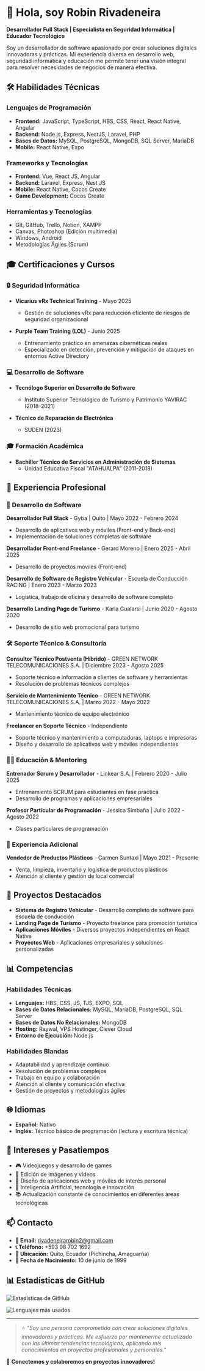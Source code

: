 # 👋 Hola, soy Robin Rivadeneira 

**Desarrollador Full Stack | Especialista en Seguridad Informática | Educador Tecnológico**

Soy un desarrollador de software apasionado por crear soluciones digitales innovadoras y prácticas. Mi experiencia diversa en desarrollo web, seguridad informática y educación me permite tener una visión integral para resolver necesidades de negocios de manera efectiva.

## 🛠️ Habilidades Técnicas

### Lenguajes de Programación
- **Frontend:** JavaScript, TypeScript, HBS, CSS, React, React Native, Angular
- **Backend:** Node.js, Express, NestJS, Laravel, PHP
- **Bases de Datos:** MySQL, PostgreSQL, MongoDB, SQL Server, MariaDB
- **Mobile:** React Native, Expo

### Frameworks y Tecnologías
- **Frontend:** Vue, React JS, Angular
- **Backend:** Laravel, Express, Nest JS
- **Mobile:** React Native, Cocos Create
- **Game Development:** Cocos Create

### Herramientas y Tecnologías
- Git, GitHub, Trello, Notion, XAMPP
- Canvas, Photoshop (Edición multimedia)
- Windows, Android
- Metodologías Ágiles (Scrum)

## 🎓 Certificaciones y Cursos

### 🔒 Seguridad Informática
- **Vicarius vRx Technical Training** - Mayo 2025
  - Gestión de soluciones vRx para reducción eficiente de riesgos de seguridad organizacional

- **Purple Team Training (LOL)** - Junio 2025
  - Entrenamiento práctico en amenazas cibernéticas reales
  - Especializado en detección, prevención y mitigación de ataques en entornos Active Directory

### 💻 Desarrollo de Software
- **Tecnólogo Superior en Desarrollo de Software**
  - Instituto Superior Tecnológico de Turismo y Patrimonio YAVIRAC (2018-2021)

- **Técnico de Reparación de Electrónica**
  - SUDEN (2023)

### 🎓 Formación Académica
- **Bachiller Técnico de Servicios en Administración de Sistemas**
  - Unidad Educativa Fiscal "ATAHUALPA" (2011-2018)

## 💼 Experiencia Profesional

### 🚀 Desarrollo de Software
**Desarrollador Full Stack** - Gyba | Quito | Mayo 2022 - Febrero 2024
- Desarrollo de aplicativos web y móviles (Front-end y Back-end)
- Implementación de soluciones completas de software

**Desarrollador Front-end Freelance** - Gerard Moreno | Enero 2025 - Abril 2025
- Desarrollo de proyectos móviles (Front-end)

**Desarrollo de Software de Registro Vehicular** - Escuela de Conducción RACING | Enero 2023 - Marzo 2023
- Logística, trabajo de oficina y desarrollo de software completo

**Desarrollo Landing Page de Turismo** - Karla Gualarsi | Junio 2020 - Agosto 2020
- Desarrollo de sitio web promocional para turismo

### 🛠️ Soporte Técnico & Consultoría
**Consultor Técnico Postventa (Híbrido)** - GREEN NETWORK TELECOMUNICACIONES S.A. | Diciembre 2023 - Agosto 2025
- Soporte técnico e información a clientes de software y herramientas
- Resolución de problemas técnicos complejos

**Servicio de Mantenimiento Técnico** - GREEN NETWORK TELECOMUNICACIONES S.A. | Marzo 2022 - Mayo 2022
- Mantenimiento técnico de equipo electrónico

**Freelancer en Soporte Técnico** - Independiente
- Soporte técnico y mantenimiento a computadoras, laptops e impresoras
- Diseño y desarrollo de aplicativos web y móviles independientes

### 👨‍🏫 Educación & Mentoring
**Entrenador Scrum y Desarrollador** - Linkear S.A. | Febrero 2020 - Julio 2025
- Entrenamiento SCRUM para estudiantes en fase práctica
- Desarrollo de programas y aplicaciones empresariales

**Profesor Particular de Programación** - Jessica Simbaña | Julio 2022 - Agosto 2022
- Clases particulares de programación

### 🛒 Experiencia Adicional
**Vendedor de Productos Plásticos** - Carmen Suntaxi | Mayo 2021 - Presente
- Venta, limpieza, inventario y logística de productos plásticos
- Atención al cliente y gestión de local comercial

## 🌟 Proyectos Destacados

- **Sistema de Registro Vehicular** - Desarrollo completo de software para escuela de conducción
- **Landing Page de Turismo** - Proyecto freelance para promoción turística
- **Aplicaciones Móviles** - Diversos proyectos independientes en React Native
- **Proyectos Web** - Aplicaciones empresariales y soluciones personalizadas

## 📊 Competencias

### Habilidades Técnicas
- **Lenguajes:** HBS, CSS, JS, TJS, EXPO, SQL
- **Bases de Datos Relacionales:** MySQL, MaríaDB, PostgreSQL, SQL Server
- **Bases de Datos No Relacionales:** MongoDB
- **Hosting:** Raywal, VPS Hostinger, Clever Cloud
- **Entorno de Ejecución:** Node.js

### Habilidades Blandas
- Adaptabilidad y aprendizaje continuo
- Resolución de problemas complejos
- Trabajo en equipo y colaboración
- Atención al cliente y comunicación efectiva
- Gestión de proyectos y metodologías ágiles

## 🌐 Idiomas

- **Español:** Nativo
- **Inglés:** Técnico básico de programación (lectura y escritura técnica)

## 🎯 Intereses y Pasatiempos

- 🎮 Videojuegos y desarrollo de games
- 🎨 Edición de imágenes y vídeos
- 📱 Diseño de aplicaciones web y móviles de interés personal
- 🤖 Inteligencia Artificial, tecnología e innovación
- 📚 Actualización constante de conocimientos en diferentes áreas tecnológicas

## 📫 Contacto

- **📧 Email:** rivadeneirarobin2@gmail.com
- **📞 Teléfono:** +593 98 702 1692
- **📍 Ubicación:** Quito, Ecuador (Pichincha, Amaguarña)
- **🎂 Fecha de Nacimiento:** 10 de junio de 1999

## 📊 Estadísticas de GitHub

![Estadísticas de GitHub](https://github-readme-stats.vercel.app/api?username=tu_usuario&show_icons=true&theme=radical)

![Lenguajes más usados](https://github-readme-stats.vercel.app/api/top-langs/?username=tu_usuario&layout=compact&theme=radical)

---

> ⭐ *"Soy una persona comprometida con crear soluciones digitales innovadoras y prácticas. Me esfuerzo por mantenerme actualizado con las últimas tendencias tecnológicas, aplicando mis conocimientos en proyectos profesionales y personales."*

🔗 **Conectemos y colaboremos en proyectos innovadores!**
